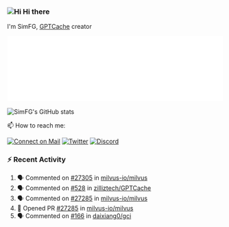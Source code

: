 ### <img src='https://qpluspicture.oss-cn-beijing.aliyuncs.com/6LjjQA/Hi.gif' alt='Hi' width="24"/> Hi there

I'm SimFG, [GPTCache](https://github.com/zilliztech/GPTCache) creator

![Metrics 👋](/metrics.plugin.followup.user.svg)

![SimFG's GitHub stats](https://github-readme-stats.vercel.app/api?username=SimFG&show_icons=true&theme=radical&count_private=true)

📫 How to reach me:

[![Connect on Mail](https://img.shields.io/badge/Ask%20me-anything-1abc9c.svg)](mailto:1142838399@qq.com)
[![Twitter](https://img.shields.io/twitter/follow/FogSim?style=social)](https://twitter.com/FogSim)
[![Discord](https://img.shields.io/discord/1092648432495251507?label=Discord&logo=discord)](https://discord.gg/Q8C6WEjSWV)

### :zap: Recent Activity

<!--START_SECTION:activity-->
1. 🗣 Commented on [#27305](https://github.com/milvus-io/milvus/issues/27305) in [milvus-io/milvus](https://github.com/milvus-io/milvus)
2. 🗣 Commented on [#528](https://github.com/zilliztech/GPTCache/issues/528) in [zilliztech/GPTCache](https://github.com/zilliztech/GPTCache)
3. 🗣 Commented on [#27285](https://github.com/milvus-io/milvus/issues/27285) in [milvus-io/milvus](https://github.com/milvus-io/milvus)
4. 💪 Opened PR [#27285](https://github.com/milvus-io/milvus/pull/27285) in [milvus-io/milvus](https://github.com/milvus-io/milvus)
5. 🗣 Commented on [#166](https://github.com/daixiang0/gci/issues/166) in [daixiang0/gci](https://github.com/daixiang0/gci)
<!--END_SECTION:activity-->

